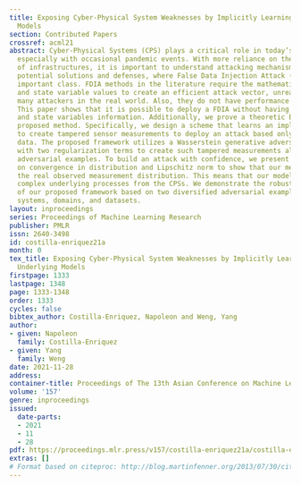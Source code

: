 ```yaml
---
title: Exposing Cyber-Physical System Weaknesses by Implicitly Learning their Underlying
  Models
section: Contributed Papers
crossref: acml21
abstract: Cyber-Physical Systems (CPS) plays a critical role in today’s social life,
  especially with occasional pandemic events. With more reliance on the cyber operation
  of infrastructures, it is important to understand attacking mechanisms in CPS for
  potential solutions and defenses, where False Data Injection Attack (FDIA) is an
  important class. FDIA methods in the literature require the mathematical CPS model
  and state variable values to create an efficient attack vector, unrealistic for
  many attackers in the real world. Also, they do not have performance guarantee.
  This paper shows that it is possible to deploy a FDIA without having the CPS model
  and state variables information. Additionally, we prove a theoretic bound for the
  proposed method. Specifically, we design a scheme that learns an implicit CPS model
  to create tampered sensor measurements to deploy an attack based only on historical
  data. The proposed framework utilizes a Wasserstein generative adversarial network
  with two regularization terms to create such tampered measurements also known as
  adversarial examples. To build an attack with confidence, we present a proof based
  on convergence in distribution and Lipschitz norm to show that our method captures
  the real observed measurement distribution. This means that our model learns the
  complex underlying processes from the CPSs. We demonstrate the robustness and universality
  of our proposed framework based on two diversified adversarial examples with different
  systems, domains, and datasets.
layout: inproceedings
series: Proceedings of Machine Learning Research
publisher: PMLR
issn: 2640-3498
id: costilla-enriquez21a
month: 0
tex_title: Exposing Cyber-Physical System Weaknesses by Implicitly Learning their
  Underlying Models
firstpage: 1333
lastpage: 1348
page: 1333-1348
order: 1333
cycles: false
bibtex_author: Costilla-Enriquez, Napoleon and Weng, Yang
author:
- given: Napoleon
  family: Costilla-Enriquez
- given: Yang
  family: Weng
date: 2021-11-28
address:
container-title: Proceedings of The 13th Asian Conference on Machine Learning
volume: '157'
genre: inproceedings
issued:
  date-parts:
  - 2021
  - 11
  - 28
pdf: https://proceedings.mlr.press/v157/costilla-enriquez21a/costilla-enriquez21a.pdf
extras: []
# Format based on citeproc: http://blog.martinfenner.org/2013/07/30/citeproc-yaml-for-bibliographies/
---
```

